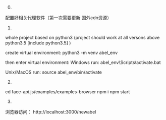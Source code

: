 0.
配置好相关代理软件（第一次需要更新 国外cdn资源）

1. 
whole project based on python3
(project should work at all versons above python3.5 [include python3.5] )

create virtual environment:
python3 -m venv  abel_env

then enter virtual environment:
Windows run:
abel_env\Scripts\activate.bat

Unix/MacOS run:
source abel_env/bin/activate


2. 
cd face-api.js/examples/examples-browser
npm i
npm start

3.
浏览器访问：
http://localhost:3000/newabel


